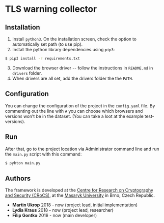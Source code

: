# TLS warning collector

## Installation

1. Install `python3`. On the installation screen, check the option to automatically set path (to use pip).
2. Install the python library dependencies using `pip3`:
```sh
$ pip3 install -r requirements.txt
```
3. Download the browser driver -- follow the instructions in `README.md` in `drivers` folder.
4. When drivers are all set, add the drivers folder the the `PATH`.

## Configuration

You can change the configuration of the project in the `config.yaml` file. By commenting out the line with `#` you can choose which browsers and versions won't be in the dataset. (You can take a loot at the example test-versions).

## Run

After that, go to the project location via Administrator command line and run the `main.py` script with this command:
```sh
$ pyhton main.py
```

## Authors

The framework is developed at the [Centre for Research on Cryptography and Security (CRoCS)](https://crocs.fi.muni.cz), at the [Masaryk University](http://www.muni.cz/) in Brno, Czech Republic.
* **Martin Ukrop** 2018 - now (project lead, initial implementation)
* **Lydia Kraus** 2018 - now (project lead, researcher)
* **Filip Gontko** 2019 - now (main developer)

